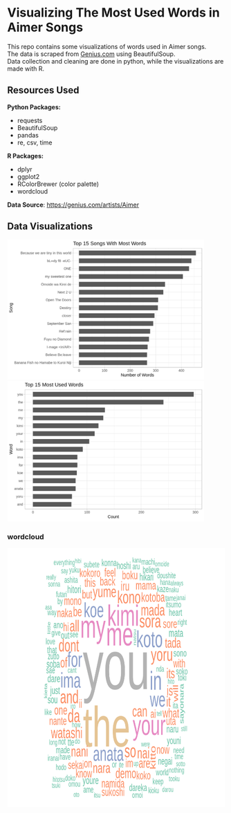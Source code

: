 # Visualizing The Most Used Words in Aimer Songs 

This repo contains some visualizations of words used in Aimer songs.  
The data is scraped from [Genius.com](https://genius.com/artists/Aimer) using BeautifulSoup.  
Data collection and cleaning are done in python, while the visualizations are made with R.  

## Resources Used
**Python Packages:**
- requests
- BeautifulSoup
- pandas
- re, csv, time
 
**R Packages:**  
- dplyr
- ggplot2
- RColorBrewer (color palette)
- wordcloud

**Data Source**: https://genius.com/artists/Aimer

## Data Visualizations
<img src="https://github.com/rmrt1n/aimer_lyrics_viz/blob/master/top15_songs.png" width="455"/> <img src="https://github.com/rmrt1n/aimer_lyrics_viz/blob/master/top15_words.png" width="455">  

### wordcloud
<img src="https://github.com/rmrt1n/aimer_lyrics_viz/blob/master/wordcloud.png" height="600"/> 

